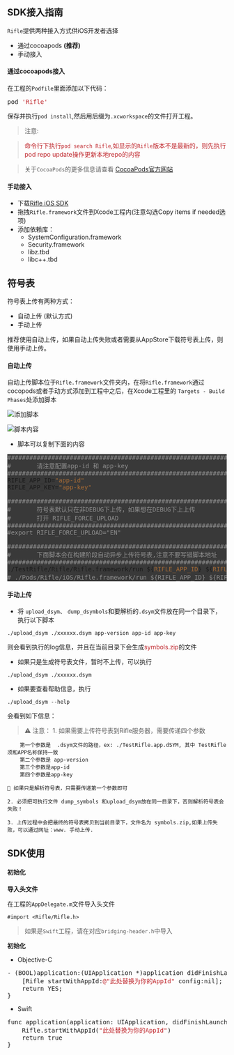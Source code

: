 

## SDK接入指南

`Rifle`提供两种接入方式供iOS开发者选择

- 通过cocoapods **(推荐)**
- 手动接入


#### 通过cocoapods接入

在工程的`Podfile`里面添加以下代码：

<pre>
pod <font color=bf242a>'Rifle'</font>
</pre>

保存并执行`pod install`,然后用后缀为`.xcworkspace`的文件打开工程。

> 注意:

> <font color=#bf242a>命令行下执行`pod search Rifle`,如显示的`Rifle`版本不是最新的，则先执行pod repo update操作更新本地repo的内容 </font>

> 关于`CocoaPods`的更多信息请查看 [CocoaPods官方网站](https://cocoapods.org)

#### 手动接入

- 下载[Rifle iOS SDK](./geng-xin-ri-zhi.md) 
- 拖拽`Rifle.framework`文件到Xcode工程内(注意勾选Copy items if needed选项)
- 添加依赖库：
	- SystemConfiguration.framework
	- Security.framework
	- libz.tbd
	- libc++.tbd

## 符号表

符号表上传有两种方式：
- 自动上传 (默认方式)
- 手动上传

推荐使用自动上传，如果自动上传失败或者需要从AppStore下载符号表上传，则使用手动上传。

#### 自动上传

自动上传脚本位于`Rifle.framework`文件夹内，在将`Rifle.framework`通过cocopods或者手动方式添加到工程中之后，在Xcode工程里的
`Targets - Build Phases`处添加脚本


![添加脚本](../../../assets/images/ios/jieru-1.png)

![脚本内容](../../../assets/images/ios/jieru-2.png)


- 脚本可以复制下面的内容


<pre style="background: #393939;">
<font color=919191>####################################################################
#       请注意配置app-id 和 app-key
####################################################################</font>
RIFLE_APP_ID=<font color=#a76b35>"app-id"</font>
RIFLE_APP_KEY=<font color=#a76b35>"app-key"</font>
<font color=919191>
####################################################################
#       符号表默认只在非DEBUG下上传，如果想在DEBUG下上上传
#       打开 RIFLE_FORCE_UPLOAD
####################################################################
#export RIFLE_FORCE_UPLOAD="EN"</font>
<font color=919191>
####################################################################
#       下面脚本会在构建阶段自动异步上传符号表,注意不要写错脚本地址
####################################################################</font>
./TestRifle/Rifle/Rifle.framework/run ${<font color=#a76b35>RIFLE_APP_ID</font>} ${<font color=#a76b35>RIFLE_APP_KEY</font>}
<font color=#919191># ./Pods/Rifle/iOS/Rifle.framework/run ${RIFLE_APP_ID} ${RIFLE_APP_KEY} # 如果使用cocoapods </font>
</pre>

#### 手动上传

- 将 `upload_dsym`、 `dump_dsymbols`和要解析的`.dsym`文件放在同一个目录下，执行以下脚本

```
./upload_dsym ./xxxxxx.dsym app-version app-id app-key
```

则会看到执行的log信息，并且在当前目录下会生成<font color=#bf242a>symbols.zip</font>的文件

- 如果只是生成符号表文件，暂时不上传，可以执行


```
./upload_dsym ./xxxxxx.dsym
```


- 如果要查看帮助信息，执行


 ```
 ./upload_dsym --help
 ```


会看到如下信息：

>  ⚠️  注意：
	1. 如果需要上传符号表到Rifle服务器，需要传递四个参数 
>
		第一个参数是  .dsym文件的路径，ex: ./TestRifle.app.dSYM, 其中 TestRifle 须和APP名称保持一致
		第二个参数是 app-version 
		第三个参数是app-id 
		第四个参数是app-key 
>
	🔹 如果只是解析符号表，只需要传递第一个参数即可 
>
	2. 必须把可执行文件 dump_symbols 和upload_dsym放在同一目录下，否则解析符号表会失败！
>
	3. 上传过程中会把最终的符号表拷贝到当前目录下，文件名为 symbols.zip,如果上传失败，可以通过网址：www. 手动上传. 






## SDK使用

#### 初始化

**导入头文件**

在工程的`AppDelegate.m`文件导入头文件


```
#import <Rifle/Rifle.h>
```

> 如果是`Swift`工程，请在对应`bridging-header.h`中导入

**初始化**

- Objective-C

<pre>
- (BOOL)application:(UIApplication *)application didFinishLaunchingWithOptions:(NSDictionary *)launchOptions {
    [Rifle startWithAppId:<font color=#bf242a>@"此处替换为你的AppId"</font> config:nil];
    return YES;
}
</pre>

- Swift

<pre>
func application(application: UIApplication, didFinishLaunchingWithOptions launchOptions: [NSObject: AnyObject]?) -> Bool {
    Rifle.startWithAppId(<font color=#bf242a>"此处替换为你的AppId"</font>)
    return true
}
</pre>




